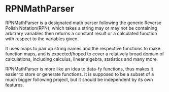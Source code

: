# RPNMathParser

RPNMathParser is a designated math parser following the generic Reverse Polish Notation(RPN), which takes a string may or may not be containing arbitrary variables then returns a constant result or a calculated function with respect to the variables given.

It uses maps to pair up string names and the respective functions to make function maps, and is expected/hoped to cover a relatively broad domain of calculations, including calculus, linear algebra, statistics and many more.

RPNMathParser is more like an idea to data-fy functions, thus makes it easier to store or generate functions. It is supposed to be a subset of a much bigger following project, but it should be independent by its own features.
